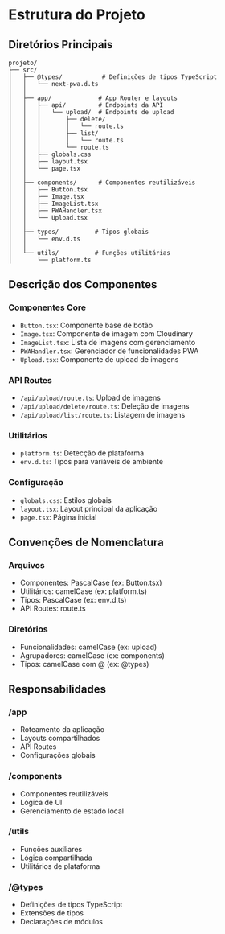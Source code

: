 # Estrutura do Projeto

## Diretórios Principais

```plaintext
projeto/
├── src/
│   ├── @types/           # Definições de tipos TypeScript
│   │   └── next-pwa.d.ts
│   │
│   ├── app/             # App Router e layouts
│   │   ├── api/         # Endpoints da API
│   │   │   └── upload/  # Endpoints de upload
│   │   │       ├── delete/
│   │   │       │   └── route.ts
│   │   │       ├── list/
│   │   │       │   └── route.ts
│   │   │       └── route.ts
│   │   ├── globals.css
│   │   ├── layout.tsx
│   │   └── page.tsx
│   │
│   ├── components/      # Componentes reutilizáveis
│   │   ├── Button.tsx
│   │   ├── Image.tsx
│   │   ├── ImageList.tsx
│   │   ├── PWAHandler.tsx
│   │   └── Upload.tsx
│   │
│   ├── types/          # Tipos globais
│   │   └── env.d.ts
│   │
│   └── utils/          # Funções utilitárias
│       └── platform.ts
```

## Descrição dos Componentes

### Componentes Core

- `Button.tsx`: Componente base de botão
- `Image.tsx`: Componente de imagem com Cloudinary
- `ImageList.tsx`: Lista de imagens com gerenciamento
- `PWAHandler.tsx`: Gerenciador de funcionalidades PWA
- `Upload.tsx`: Componente de upload de imagens

### API Routes

- `/api/upload/route.ts`: Upload de imagens
- `/api/upload/delete/route.ts`: Deleção de imagens
- `/api/upload/list/route.ts`: Listagem de imagens

### Utilitários

- `platform.ts`: Detecção de plataforma
- `env.d.ts`: Tipos para variáveis de ambiente

### Configuração

- `globals.css`: Estilos globais
- `layout.tsx`: Layout principal da aplicação
- `page.tsx`: Página inicial

## Convenções de Nomenclatura

### Arquivos

- Componentes: PascalCase (ex: Button.tsx)
- Utilitários: camelCase (ex: platform.ts)
- Tipos: PascalCase (ex: env.d.ts)
- API Routes: route.ts

### Diretórios

- Funcionalidades: camelCase (ex: upload)
- Agrupadores: camelCase (ex: components)
- Tipos: camelCase com @ (ex: @types)

## Responsabilidades

### /app

- Roteamento da aplicação
- Layouts compartilhados
- API Routes
- Configurações globais

### /components

- Componentes reutilizáveis
- Lógica de UI
- Gerenciamento de estado local

### /utils

- Funções auxiliares
- Lógica compartilhada
- Utilitários de plataforma

### /@types

- Definições de tipos TypeScript
- Extensões de tipos
- Declarações de módulos
